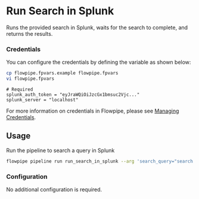 # Run Search in Splunk

Runs the provided search in Splunk, waits for the search to complete, and returns the results.

### Credentials

You can configure the credentials by defining the variable as shown below:

```sh
cp flowpipe.fpvars.example flowpipe.fpvars
vi flowpipe.fpvars
```

```hcl
# Required
splunk_auth_token = "eyJraWQiOiJzcGx1bmsuc2Vjc..."
splunk_server = "localhost"
```

For more information on credentials in Flowpipe, please see [Managing Credentials](https://flowpipe.io/docs/run/credentials).

## Usage

Run the pipeline to search a query in Splunk

```sh
flowpipe pipeline run run_search_in_splunk --arg 'search_query="search *"' --arg insecure=false
```

### Configuration

No additional configuration is required.
